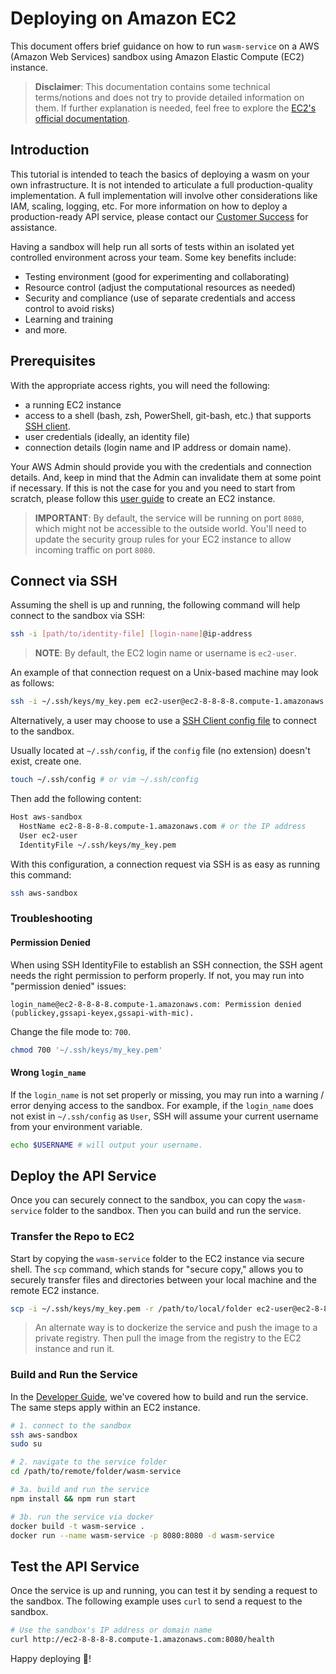 # Deploying on Amazon EC2

This document offers brief guidance on how to run `wasm-service` on a AWS (Amazon
Web Services) sandbox using Amazon Elastic Compute (EC2) instance.

> **Disclaimer**: This documentation contains some technical terms/notions and
> does not try to provide detailed information on them. If further explanation is
> needed, feel free to explore the [EC2's official documentation][ec2-docs].

## Introduction

This tutorial is intended to teach the basics of deploying a wasm on your own
infrastructure. It is not intended to articulate a full production-quality
implementation. A full implementation will involve other considerations like IAM,
scaling, logging, etc. For more information on how to deploy a production-ready
API service, please contact our [Customer Success][coherent-helpdesk] for assistance.

Having a sandbox will help run all sorts of tests within an isolated yet controlled
environment across your team. Some key benefits include:

* Testing environment (good for experimenting and collaborating)
* Resource control (adjust the computational resources as needed)
* Security and compliance (use of separate credentials and access control to avoid risks)
* Learning and training
* and more.

## Prerequisites

With the appropriate access rights, you will need the following:

* a running EC2 instance
* access to a shell (bash, zsh, PowerShell, git-bash, etc.) that supports [SSH client][ssh-client].
* user credentials (ideally, an identity file)
* connection details (login name and IP address or domain name).

Your AWS Admin should provide you with the credentials and connection details.
And, keep in mind that the Admin can invalidate them at some point if necessary.
If this is not the case for you and you need to start from scratch, please follow
this [user guide][setup-ec2-docs] to create an EC2 instance.

> **IMPORTANT**: By default, the service will be running on port `8080`, which might
> not be accessible to the outside world. You'll need to update the security group
> rules for your EC2 instance to allow incoming traffic on port `8080`.

## Connect via SSH

Assuming the shell is up and running, the following command will help connect to
the sandbox via SSH:

```bash
ssh -i [path/to/identity-file] [login-name]@ip-address
```

> **NOTE**: By default, the EC2 login name or username is `ec2-user`.

An example of that connection request on a Unix-based machine may look as follows:

```bash
ssh -i ~/.ssh/keys/my_key.pem ec2-user@ec2-8-8-8-8.compute-1.amazonaws.com
```

Alternatively, a user may choose to use a [SSH Client config file][ssh-config-file]
to connect to the sandbox.

Usually located at `~/.ssh/config`, if the `config` file (no extension) doesn't
exist, create one.

```bash
touch ~/.ssh/config # or vim ~/.ssh/config
```

Then add the following content:

```bash
Host aws-sandbox
  HostName ec2-8-8-8-8.compute-1.amazonaws.com # or the IP address
  User ec2-user
  IdentityFile ~/.ssh/keys/my_key.pem
```

With this configuration, a connection request via SSH is as easy as running this
command:

```bash
ssh aws-sandbox
```

### Troubleshooting

#### Permission Denied

When using SSH IdentityFile to establish an SSH connection, the SSH agent needs
the right permission to perform properly. If not, you may run into "permission
denied" issues:

```text
login_name@ec2-8-8-8-8.compute-1.amazonaws.com: Permission denied (publickey,gssapi-keyex,gssapi-with-mic).
```

Change the file mode to: `700`.

```bash
chmod 700 '~/.ssh/keys/my_key.pem'
```

#### Wrong `login_name`

If the `login_name` is not set properly or missing, you may run into a warning /
error denying access to the sandbox. For example, if the `login_name` does not
exist in `~/.ssh/config` as `User`, SSH will assume your current username from
your environment variable.

```bash
echo $USERNAME # will output your username.
```

## Deploy the API Service

Once you can securely connect to the sandbox, you can copy the `wasm-service`
folder to the sandbox. Then you can build and run the service.

### Transfer the Repo to EC2

Start by copying the `wasm-service` folder to the EC2 instance via secure shell.
The `scp` command, which stands for "secure copy," allows you to securely transfer
files and directories between your local machine and the remote EC2 instance.

```bash
scp -i ~/.ssh/keys/my_key.pem -r /path/to/local/folder ec2-user@ec2-8-8-8-8.compute-1.amazonaws.com:/path/to/remote/folder
```

> An alternate way is to dockerize the service and push the image to a private
> registry. Then pull the image from the registry to the EC2 instance and run it.

### Build and Run the Service

In the [Developer Guide](DEVELOPER.md), we've covered how to build and run the
service. The same steps apply within an EC2 instance.

```bash
# 1. connect to the sandbox
ssh aws-sandbox
sudo su

# 2. navigate to the service folder
cd /path/to/remote/folder/wasm-service

# 3a. build and run the service
npm install && npm run start

# 3b. run the service via docker
docker build -t wasm-service .
docker run --name wasm-service -p 8080:8080 -d wasm-service
```

## Test the API Service

Once the service is up and running, you can test it by sending a request to the
sandbox. The following example uses `curl` to send a request to the sandbox.

```bash
# Use the sandbox's IP address or domain name
curl http://ec2-8-8-8-8.compute-1.amazonaws.com:8080/health
```

Happy deploying 🎉!

<!-- References -->
[ec2-docs]: https://docs.aws.amazon.com/ec2/index.html
[setup-ec2-docs]: https://docs.aws.amazon.com/AWSEC2/latest/UserGuide/get-set-up-for-amazon-ec2.html
[coherent-helpdesk]: https://coherentglobal.atlassian.net/servicedesk/customer/portals
[ssh-client]: https://www.ssh.com/academy/ssh/client
[ssh-config-file]: https://goteleport.com/blog/ssh-client-config-file-example/

